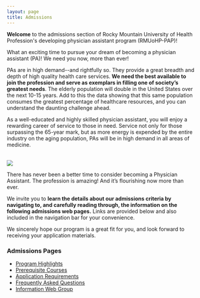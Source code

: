 ```yaml
---
layout: page
title: Admissions
---
```


<p class="message">
  <strong>Welcome</strong> to the admissions section of Rocky Mountain University of Health Profession's developing physician assistant program (RMUoHP-PAP)!
</p>

<span class="highlight">What an exciting time to pursue your dream of becoming a physician assistant (PA)! We need you now, more than ever!</span>

PAs are in high demand--and rightfully so.  <span class="highlight">They provide a great breadth and depth of high quality health care services</span>. **We need the best available to join the profession and serve as exemplars in filling one of society’s greatest needs**. The elderly population will double in the United States over the next 10-15 years.  Add to this the data showing that this same population consumes the greatest percentage of healthcare resources, and you can understand the daunting challenge ahead.

As a <span class="highlight">well-educated and highly skilled physician assistant, you will enjoy a rewarding career of service to those in need</span>. Service not only for those surpassing the 65-year mark, but as more energy is expended by the entire industry on the aging population, PAs will be in high demand in all areas of medicine. 

<img src="{{site.imagepath}}/pastudents.jpg" style="max-width:100%; margin-left:auto; margin-right:auto; margin-top:1.2rem;">

There has never been a better time to consider becoming a Physician Assistant.  The profession is amazing!  And it’s flourishing now more than ever.

We invite you to **learn the details about our admissions criteria by navigating to, and carefully reading through, the information on the following admissions web pages.** Links are provided below and also included in the navigation bar for your convenience. 

We sincerely hope our program is a great fit for you, and look forward to receiving your application materials.

### Admissions Pages

- [Program Highlights][program-highlights]
- [Prerequisite Courses][prereqs]
- [Application Requirements][app-requirements]
- [Frequently Asked Questions][faq]
- [Information Web Group][info-web-group]

[program-highlights]: /coming-soon
[prereqs]: /admissions/prerequisite-courses
[app-requirements]: /admissions/application-requirements
[faq]: /coming-soon
[info-web-group]: /coming-soon
